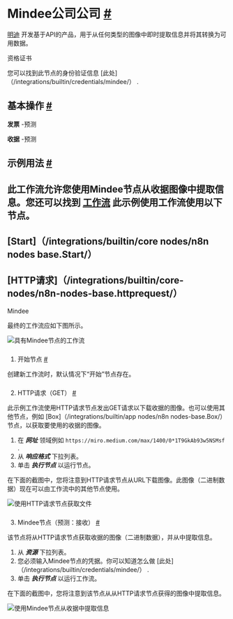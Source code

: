 


 Mindee公司公司
 [#](#mindee "永久链接")
=======================================



[明迪](https://mindee.com) 
 开发基于API的产品，用于从任何类型的图像中即时提取信息并将其转换为可用数据。
 




 资格证书
 



 您可以找到此节点的身份验证信息
 [此处]（/integrations/builtin/credentials/mindee/）
 .
 




 基本操作
 [#](#基本操作 "永久链接")
-----------------------------------------------------------



**发票**
 -预测
 



**收据**
 -预测
 



 示例用法
 [#](#示例用法 "永久链接")
-----------------------------------------------------



 此工作流允许您使用Mindee节点从收据图像中提取信息。您还可以找到
 [工作流](https://n8n.io/workflows/702) 
 此示例使用工作流使用以下节点。
-
 [Start]（/integrations/builtin/core nodes/n8n nodes base.Start/）
 -
 [HTTP请求]（/integrations/builtin/core-nodes/n8n-nodes-base.httprequest/）
 -
 Mindee




 最终的工作流应如下图所示。
 



![具有Mindee节点的工作流](https://d33wubrfki0l68.cloudfront.net/f64466ff3c540376d616a66516ac578d5970b4c5/73c70/_images/integrations/builtin/app-nodes/mindee/workflow.png)



### 
 1. 开始节点
 [#](#1-start-node "永久链接")



 创建新工作流时，默认情况下“开始”节点存在。
 


### 
 2. HTTP请求（GET）
 [#](#2-http-request-get "永久链接")



 此示例工作流使用HTTP请求节点发出GET请求以下载收据的图像。也可以使用其他节点，例如
 [Box]（/integrations/builtin/app nodes/n8n nodes-base.Box/）
 节点，以获取要使用的收据的图像。
 


1. 在
 ***网址***
 领域例如
 `https://miro.medium.com/max/1400/0*1T9GkAb93w5NSMsf`
 .
2. 从
 ***响应格式***
 下拉列表。
3. 单击
 ***执行节点***
 以运行节点。



 在下面的截图中，您将注意到HTTP请求节点从URL下载图像。此图像（二进制数据）现在可以由工作流中的其他节点使用。
 



![使用HTTP请求节点获取文件](https://d33wubrfki0l68.cloudfront.net/dd2a9c33d657bdc9c86f5af94026b3cd09e8b4f1/b24f0/_images/integrations/builtin/app-nodes/mindee/httprequest_node.png)



### 
 3. Mindee节点（预测：接收）
 [#](#3-minde-node-predict-recept "永久链接")



 该节点将从HTTP请求节点获取收据的图像（二进制数据），并从中提取信息。
1. 从
 ***资源***
 下拉列表。
2. 您必须输入Mindee节点的凭据。你可以知道怎么做
 [此处]（/integrations/builtin/credentials/mindee/）
 .
3. 单击
 ***执行节点***
 以运行工作流。
 



 在下面的截图中，您将注意到该节点从从HTTP请求节点获得的图像中提取信息。
 



![使用Mindee节点从收据中提取信息](https://d33wubrfki0l68.cloudfront.net/eb264f68377468f90a19b37e377c54bd2b984e67/7e5e3/_images/integrations/builtin/app-nodes/mindee/mindee_node.png)





